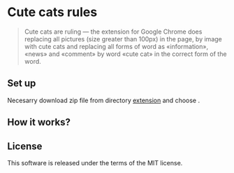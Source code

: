 # Cute cats rules

> Cute cats are ruling — the extension for Google Chrome does replacing all pictures (size greater than 100px) in the page, by image with cute cats and replacing all forms of word as «information», «news» and «comment» by word «cute cat» in the correct form of the word. 

## Set up

Necesarry download zip file from directory [extension]() and choose .

## How it works?


## License

This software is released under the terms of the MIT license.